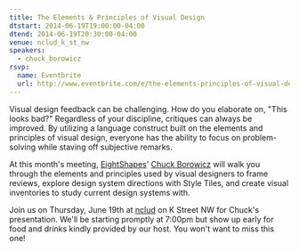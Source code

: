 ```yaml
---
title: The Elements & Principles of Visual Design
dtstart: 2014-06-19T19:00:00-04:00
dtend: 2014-06-19T20:30:00-04:00
venue: nclud_k_st_nw
speakers:
  - chuck_borowicz
rsvp:
  name: Eventbrite
  url: http://www.eventbrite.com/e/the-elements-principles-of-visual-design-tickets-11728990727
---
```


Visual design feedback can be challenging. How do you elaborate on, "This looks bad?" Regardless of your discipline, critiques can always be improved. By utilizing a language construct built on the elements and principles of visual design, everyone has the ability to focus on problem-solving while staving off subjective remarks.

At this month's meeting, [EightShapes](http://eightshapes.com/)' [Chuck Borowicz](http://chuckborowicz.com/) will walk you through the elements and principles used by visual designers to frame reviews, explore design system directions with Style Tiles, and create visual inventories to study current design systems with.

Join us on Thursday, June 19th at [nclud](http://nclud.com/) on K Street NW for Chuck's presentation. We'll be starting promptly at 7:00pm but show up early for food and drinks kindly provided by our host. You won't want to miss this one!
